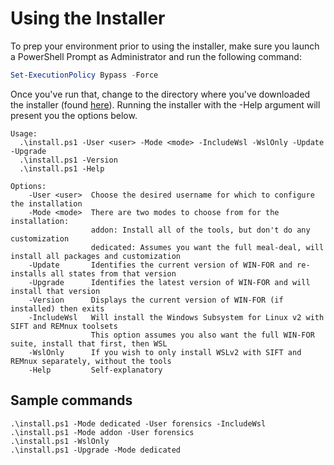# Using the Installer

To prep your environment prior to using the installer, make sure you launch a PowerShell Prompt as Administrator and run the following command:

```powershell
Set-ExecutionPolicy Bypass -Force
```

Once you've run that, change to the directory where you've downloaded the installer (found [here](https://github.com/digitalsleuth/WIN-FOR/blob/main/install.ps1)). Running the installer with the -Help argument will present you the options below.

```markup
Usage:
  .\install.ps1 -User <user> -Mode <mode> -IncludeWsl -WslOnly -Update -Upgrade
  .\install.ps1 -Version
  .\install.ps1 -Help

Options:
    -User <user>  Choose the desired username for which to configure the installation
    -Mode <mode>  There are two modes to choose from for the installation:
                  addon: Install all of the tools, but don't do any customization
                  dedicated: Assumes you want the full meal-deal, will install all packages and customization
    -Update       Identifies the current version of WIN-FOR and re-installs all states from that version
    -Upgrade      Identifies the latest version of WIN-FOR and will install that version
    -Version      Displays the current version of WIN-FOR (if installed) then exits
    -IncludeWsl   Will install the Windows Subsystem for Linux v2 with SIFT and REMnux toolsets
                  This option assumes you also want the full WIN-FOR suite, install that first, then WSL
    -WslOnly      If you wish to only install WSLv2 with SIFT and REMnux separately, without the tools
    -Help         Self-explanatory
```

## Sample commands

```
.\install.ps1 -Mode dedicated -User forensics -IncludeWsl
.\install.ps1 -Mode addon -User forensics
.\install.ps1 -WslOnly
.\install.ps1 -Upgrade -Mode dedicated
```
